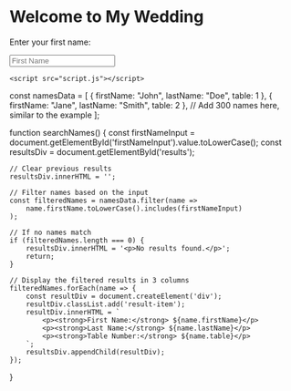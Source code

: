 <!DOCTYPE html>
<html lang="en">
<head>
    <meta charset="UTF-8">
    <meta name="viewport" content="width=device-width, initial-scale=1.0">
    <title>My Wedding</title>
    <link rel="stylesheet" href="styles.css">
</head>
<body>
    <div class="container">
        <h1>Welcome to My Wedding</h1>
        <p>Enter your first name:</p>
        <input type="text" id="firstNameInput" placeholder="First Name" oninput="searchNames()">
        <div id="results" class="results"></div>
    </div>

    <script src="script.js"></script>
</body>
</html>

const namesData = [
    { firstName: "John", lastName: "Doe", table: 1 },
    { firstName: "Jane", lastName: "Smith", table: 2 },
    // Add 300 names here, similar to the example
];

function searchNames() {
    const firstNameInput = document.getElementById('firstNameInput').value.toLowerCase();
    const resultsDiv = document.getElementById('results');
    
    // Clear previous results
    resultsDiv.innerHTML = '';

    // Filter names based on the input
    const filteredNames = namesData.filter(name =>
        name.firstName.toLowerCase().includes(firstNameInput)
    );

    // If no names match
    if (filteredNames.length === 0) {
        resultsDiv.innerHTML = '<p>No results found.</p>';
        return;
    }

    // Display the filtered results in 3 columns
    filteredNames.forEach(name => {
        const resultDiv = document.createElement('div');
        resultDiv.classList.add('result-item');
        resultDiv.innerHTML = `
            <p><strong>First Name:</strong> ${name.firstName}</p>
            <p><strong>Last Name:</strong> ${name.lastName}</p>
            <p><strong>Table Number:</strong> ${name.table}</p>
        `;
        resultsDiv.appendChild(resultDiv);
    });
}
